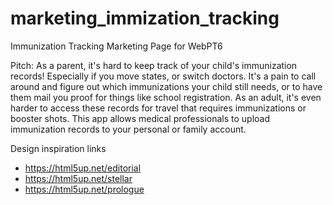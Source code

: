 # marketing_immization_tracking
Immunization Tracking Marketing Page for WebPT6

Pitch: As a parent, it's hard to keep track of your child's immunization records! Especially if you move states, or switch doctors.  It's a pain to call around and figure out which immunizations your child still needs, or to have them mail you proof for things like school registration.  As an adult, it's even harder to access these records for travel that requires immunizations or booster shots. This app allows medical professionals to upload immunization records to your personal or family account.

Design inspiration links
- https://html5up.net/editorial
- https://html5up.net/stellar
- https://html5up.net/prologue
